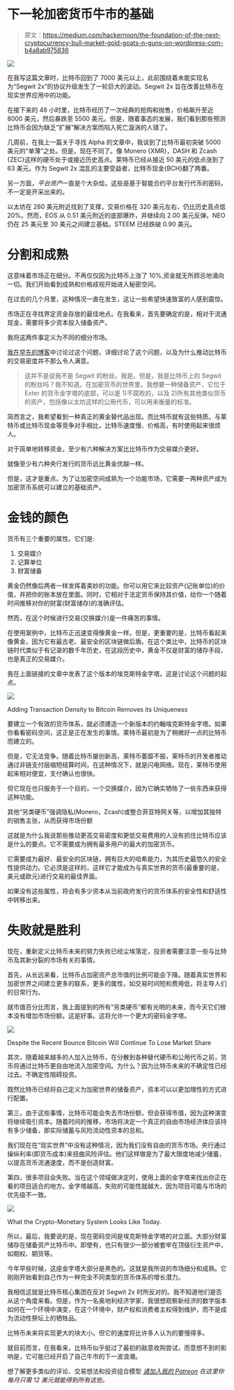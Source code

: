 # 下一轮加密货币牛市的基础

> 原文：<https://medium.com/hackernoon/the-foundation-of-the-next-cryptocurrency-bull-market-gold-goats-n-guns-on-wordpress-com-b4a8ab975836>

![](img/3cbed0f95a7587fa3b523b02b48fd3dd.png)

在我写这篇文章时，比特币回到了 7000 美元以上，此前围绕着未能实现名为“Segwit 2x”的协议升级发生了一轮巨大的波动。Segwit 2x 旨在改善比特币在现实世界应用中的功能。

在接下来的 48 小时里，比特币经历了一次经典的抢购和抛售，价格飙升至近 8000 美元，然后暴跌至 5500 美元。但是，随着事态的发展，我们看到那些预测比特币会因为缺乏“扩展”解决方案而陷入死亡漩涡的人错了。

几周前，在我上一篇关于寻找 Alpha 的文章中，我谈到了比特币最初突破 5000 美元的“单薄”之处。但是，现在不同了。像 Monero {XMR}，DASH 和 Zcash {ZEC}这样的硬币处于或接近历史高点。莱特币已经从接近 50 美元的低点涨到了 63 美元。作为 Segwit 2x 混乱的主要受益者，比特币现金{BCH}翻了两番。

另一方面，*平台资产*一直是个大杂烩。这些是基于智能合约平台发行代币的密码，不一定是开采出来的。

以太坊在 280 美元附近找到了支撑，交易价格在 320 美元左右，仍比历史高点低 20%。然而，EOS 从 0.51 美元附近的底部爆炸，并继续向 2.00 美元反弹。NEO 仍在 25 美元至 30 美元之间建立基础。STEEM 已经跌破 0.90 美元。

# 分割和成熟

这意味着市场正在细分。不再仅仅因为比特币上涨了 10%,资金就无所顾忌地涌向一切。我们开始看到成熟和价格歧视开始进入秘密空间。

在过去的几个月里，这种情况一直在发生，这让一些希望快速致富的人感到震惊。

市场正在寻找界定资金存放的最佳地点。在我看来，首先要确定的是，相对于流通现金，需要将多少资本投入储备资产。

我将这两件事定义为不同的细分市场。

[我在早先的博客](https://tomluongo.me/2017/11/11/with-bitcoins-adolescence-comes-real-competition/)中讨论过这个问题，详细讨论了这个问题，以及为什么推动比特币的交易密度并不那么令人满意。

> 这并不是说我不是 Segwit 的粉丝。我是。但是，我是比特币上的 Segwit 的粉丝吗？我不知道。在加密货币的世界里，我想要一种储备资产，它位于 Exter 的货币金字塔的底部，可以是 1)不腐败的，以及 2)所有其他类似货币的资产，包括像以太坊这样的公用代币，可以用来衡量的标准。

简而言之，我希望看到一种真正的黄金替代品出现。而比特币就有这些特质。与莱特币或比特币现金等竞争对手相比，比特币速度慢、价格高，有时使用起来很烦人。

对于简单地转移资金，至少有六种解决方案比比特币作为交易媒介更好。

就像至少有六种央行发行的货币远比黄金优越一样。

但是，这才是重点。为了让加密空间成熟为一个功能市场，它需要一两种资产成为加密货币系统可以建立的基础资产。

# 金钱的颜色

货币有三个重要的属性。它们是:

1.  交易媒介
2.  记算单位
3.  财富储备

黄金仍然像后两者一样发挥着美妙的功能。你可以用它来比较资产(记账单位)的价值，并把你的账本放在里面。同时，它相对于法定货币保持其价值，给你一个随着时间推移对你的财富(财富储存)的准确评估。

然而，在这个时候进行交易(交换媒介)是一件痛苦的事情。

在使用案例中，比特币正迅速变得像黄金一样。但是，更重要的是，比特币看起来像黄金，因为它有最古老、最安全的区块链做后盾。在这个类比中，比特币的区块链时代类似于有记录的数千年历史，在这段历史中，黄金不仅是财富的储存手段，也是真正的交易媒介。

我在上面链接的文章中发表了这个版本的埃克斯特金字塔。这是讨论这个问题的起点。

![](img/59afeec93511a738361663293ab88266.png)

Adding Transaction Density to Bitcoin Removes its Uniqueness

要建立一个有效的货币体系，就必须建造一个新版本的约翰埃克斯特金字塔。如果你看看密码空间，这正是正在发生的事情。莱特币最初是为了稍微好一点的比特币而建立的。

但是，它无法竞争。随着比特币屡创新高，莱特币萎靡不振，莱特币的开发者推动通过非链支付层缩短结算时间，在这种情况下，就是闪电网络。现在，莱特币使用起来相对便宜，支付确认也很快。

但它现在也只服务于一个目的，一个交换媒介，因为它确实牺牲了一些东西来获得这种功能。

其他“另类硬币”强调隐私(Monero，Zcash)或整合菲亚特网关等，以增加其独特的销售主张，从而获得市场份额

这就是为什么我说那些推动更高交易密度和更低交易费用的人没有抓住比特币应该是什么的要点。它不需要成为拥有最多用户的最大的加密货币。

它需要成为最好、最安全的区块链，拥有巨大的哈希能力，为其历史最悠久的安全性提供动力。它必须是这样的，这样它才能成为与真实世界的货币(最重要的是，美元或欧元)进行交易的最佳界面。

如果没有这些属性，将会有多少资本从当前政府发行的货币体系的安全性和舒适性中转移出来。

# 失败就是胜利

现在，重新定义比特币未来的努力失败已经尘埃落定，投资者需要注意一些与比特币及其新分裂的市场有关的事情。

首先，从长远来看，比特币占加密资产总市值的比例可能会下降。随着真实世界和加密世界之间建立更多的联系，更多的属性，如交易时间短和费用低，将主导人们的日常行为。

就市值百分比而言，我上面提到的所有“另类硬币”都有光明的未来，而今天它们根本没有增加市场份额。这是好事。这将允许一个更大的密码金字塔。

![](img/4c8ae28d9d216ce98be4c740053c843b.png)

Despite the Recent Bounce Bitcoin Will Continue To Lose Market Share

其次，随着越来越多的人加入比特币，在分散到各种替代硬币和公用代币之前，货币将通过比特币更自由地流入加密空间。为什么？因为比特币未来的不确定性已经过去。不确定性阻碍投资。

既然比特币已经将自己定义为加密世界的储备资产，资本可以以更加理性的方式进行配置。

第三，由于这些事情，比特币可能会失去市场份额，但会获得市值，因为这种演变将继续吸引资本。随着时间的推移，市场将决定一个真正的自由市场经济体应该持有多少储备，即实际储蓄与风险流动性资本的总和。

我们现在在“现实世界”中没有这种情况，因为我们没有自由的货币市场。央行通过操纵利率(即货币成本)来扭曲风险评估。他们这样做是为了最大限度地减少储蓄，以提高货币流通速度，而不是创造财富。

第四，很多项目会失败。当在这个领域做决定时，使用上面的金字塔来找出你正在看的项目适合的地方。金字塔越高，失败的可能性就越大，因为项目可能与市场的优先级不一致。

![](img/1f2bdb7fe25e5ab731c8d013bbce8410.png)

What the Crypto-Monetary System Looks Like Today.

所以，最后，我要说的是，现在密码空间是埃克斯特金字塔的对立面。大部分财富储存在储备资产比特币中。即使有，也只有很少一部分被套牢在顶级衍生资产中，如期权、期货等。

今年早些时候，这座金字塔大部分是黑色的。这就是我所说的市场细分和成熟。它刚刚开始看到自己作为一种完全不同类型的货币体系的增长潜力。

我相信这就是比特币核心集团在反对 Segwit 2x 时所反对的。我不知道他们是否从这个角度来看。但是，作为一名奥地利经济学家，我很想观察新经济的数字版本如何在一个环境中演变，在这个环境中，财产权和消费者主权得到维护，而不是成为流动性祭坛上的牺牲品。

比特币未来将实现更大的块大小。但它的速度将比许多人认为的要慢得多。

就目前而言，在我看来，比特币似乎挺过了最初的敌意收购尝试，而意想不到的影响是，它可能已经开启了自己牛市的下一波浪潮。

想了解更多类似的评论、交易想法和投资组合模型 [*请加入我的 Patreon*](https://www.patreon.com/goldgoatsnguns) *在这里你每月只需 12 美元就能得到所有这些。*